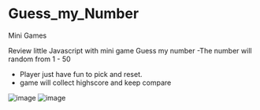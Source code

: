 # Guess_my_Number
Mini Games

Review little Javascript with mini game Guess my number
-The number will random from 1 - 50
- Player just have fun to pick and reset.
- game will collect highscore and keep compare

![image](https://user-images.githubusercontent.com/31753945/234183795-5f02ff16-cb12-488d-b71e-b79e53647fdd.png)
![image](https://user-images.githubusercontent.com/31753945/234184003-447fe59d-77cf-471d-a637-76beb93cc75c.png)

